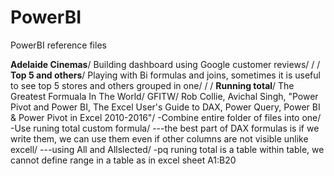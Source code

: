 # PowerBI
PowerBI reference files

**Adelaide Cinemas**/
Building dashboard using Google customer reviews/
/
/
**Top 5 and others**/
Playing with Bi formulas and joins, sometimes it is useful to see top 5 stores and others grouped in one/
/
/
**Running total**/
The Greatest Formuala In The World/
GFITW/
Rob Collie, Avichal Singh, "Power Pivot and Power BI, The Excel User's Guide to DAX, Power Query, Power BI & Power Pivot in Excel 2010-2016"/
-Combine entire folder of files into one/
-Use runing total custom formula/
---the best part of DAX formulas is if we write them, we can use them even if other columns are not visible unlike excell/
---using All and Allslected/
-pq runing total is a table within table, we cannot define range in a table as in excel sheet A1:B20
